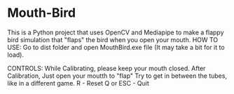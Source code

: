 # Mouth-Bird
This is a Python project that uses OpenCV and Mediapipe to make a flappy bird simulation that "flaps" the bird when you open your mouth.
HOW TO USE:
Go to dist folder and open MouthBird.exe file (It may take a bit for it to load).

CONTROLS:
While Calibrating, please keep your mouth closed.
After Calibration, Just open your moutth to "flap"
Try to get in between the tubes, like in a different game.
R - Reset
Q or ESC - Quit
